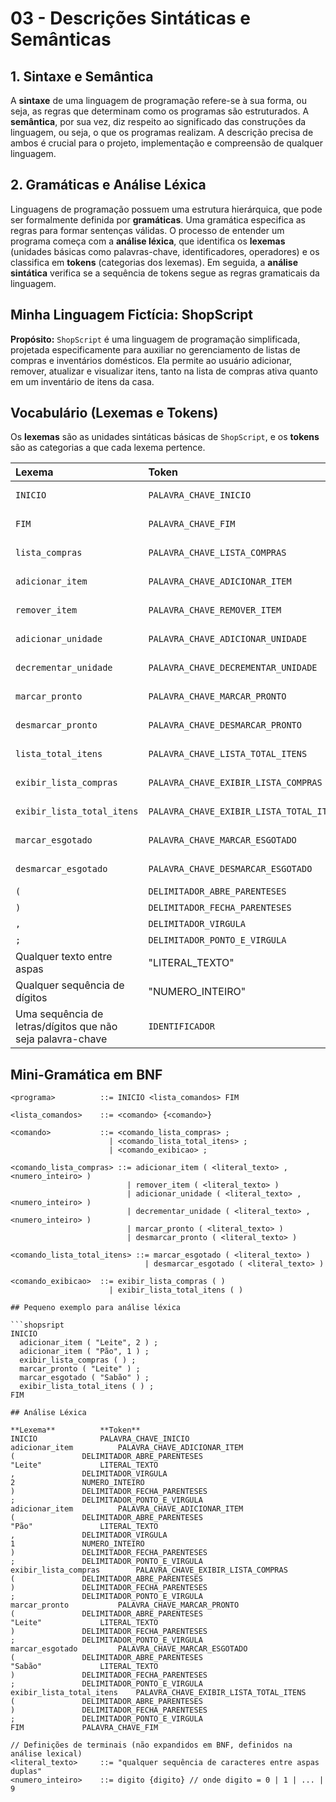 # 03 - Descrições Sintáticas e Semânticas

## 1. Sintaxe e Semântica

A **sintaxe** de uma linguagem de programação refere-se à sua forma, ou seja, as regras que determinam como os programas são estruturados. A **semântica**, por sua vez, diz respeito ao significado das construções da linguagem, ou seja, o que os programas realizam. A descrição precisa de ambos é crucial para o projeto, implementação e compreensão de qualquer linguagem.

## 2. Gramáticas e Análise Léxica

Linguagens de programação possuem uma estrutura hierárquica, que pode ser formalmente definida por **gramáticas**. Uma gramática especifica as regras para formar sentenças válidas. O processo de entender um programa começa com a **análise léxica**, que identifica os **lexemas** (unidades básicas como palavras-chave, identificadores, operadores) e os classifica em **tokens** (categorias dos lexemas). Em seguida, a **análise sintática** verifica se a sequência de tokens segue as regras gramaticais da linguagem.

## Minha Linguagem Fictícia: ShopScript

**Propósito:** `ShopScript` é uma linguagem de programação simplificada, projetada especificamente para auxiliar no gerenciamento de listas de compras e inventários domésticos. Ela permite ao usuário adicionar, remover, atualizar e visualizar itens, tanto na lista de compras ativa quanto em um inventário de itens da casa.

## Vocabulário (Lexemas e Tokens)

Os **lexemas** são as unidades sintáticas básicas de `ShopScript`, e os **tokens** são as categorias a que cada lexema pertence.

| Lexema            | Token                       | Categoria             |
| :---------------- | :-------------------------- | :-------------------- |
| `INICIO`          | `PALAVRA_CHAVE_INICIO`      | Palavra-chave         |
| `FIM`             | `PALAVRA_CHAVE_FIM`         | Palavra-chave         |
| `lista_compras`   | `PALAVRA_CHAVE_LISTA_COMPRAS`| Palavra-chave         |
| `adicionar_item`  | `PALAVRA_CHAVE_ADICIONAR_ITEM`| Palavra-chave         |
| `remover_item`    | `PALAVRA_CHAVE_REMOVER_ITEM`| Palavra-chave         |
| `adicionar_unidade`| `PALAVRA_CHAVE_ADICIONAR_UNIDADE`| Palavra-chave      |
| `decrementar_unidade`| `PALAVRA_CHAVE_DECREMENTAR_UNIDADE`| Palavra-chave   |
| `marcar_pronto`   | `PALAVRA_CHAVE_MARCAR_PRONTO`| Palavra-chave         |
| `desmarcar_pronto`| `PALAVRA_CHAVE_DESMARCAR_PRONTO`| Palavra-chave       |
| `lista_total_itens`| `PALAVRA_CHAVE_LISTA_TOTAL_ITENS`| Palavra-chave      |
| `exibir_lista_compras`| `PALAVRA_CHAVE_EXIBIR_LISTA_COMPRAS`| Palavra-chave |
| `exibir_lista_total_itens`|`PALAVRA_CHAVE_EXIBIR_LISTA_TOTAL_ITENS`| Palavra-chave|
| `marcar_esgotado` | `PALAVRA_CHAVE_MARCAR_ESGOTADO`| Palavra-chave       |
| `desmarcar_esgotado`| `PALAVRA_CHAVE_DESMARCAR_ESGOTADO`| Palavra-chave   |
| `(`             | `DELIMITADOR_ABRE_PARENTESES` | Delimitador           |
| `)`             | `DELIMITADOR_FECHA_PARENTESES`| Delimitador           |
| `,`             | `DELIMITADOR_VIRGULA`         | Delimitador           |
| `;`             | `DELIMITADOR_PONTO_E_VIRGULA` | Delimitador           |
| Qualquer texto entre aspas|"LITERAL_TEXTO"        | Literal               |
| Qualquer sequência de dígitos|"NUMERO_INTEIRO"       | Literal               |
| Uma sequência de letras/dígitos que não seja palavra-chave | `IDENTIFICADOR`| Identificador         |

## Mini-Gramática em BNF

```bnf
<programa>          ::= INICIO <lista_comandos> FIM

<lista_comandos>    ::= <comando> {<comando>}

<comando>           ::= <comando_lista_compras> ;
                      | <comando_lista_total_itens> ;
                      | <comando_exibicao> ;

<comando_lista_compras> ::= adicionar_item ( <literal_texto> , <numero_inteiro> )
                          | remover_item ( <literal_texto> )
                          | adicionar_unidade ( <literal_texto> , <numero_inteiro> )
                          | decrementar_unidade ( <literal_texto> , <numero_inteiro> )
                          | marcar_pronto ( <literal_texto> )
                          | desmarcar_pronto ( <literal_texto> )

<comando_lista_total_itens> ::= marcar_esgotado ( <literal_texto> )
                              | desmarcar_esgotado ( <literal_texto> )

<comando_exibicao>  ::= exibir_lista_compras ( )
                      | exibir_lista_total_itens ( )

## Pequeno exemplo para análise léxica 

```shopsript
INICIO
  adicionar_item ( "Leite", 2 ) ;
  adicionar_item ( "Pão", 1 ) ;
  exibir_lista_compras ( ) ;
  marcar_pronto ( "Leite" ) ;
  marcar_esgotado ( "Sabão" ) ;
  exibir_lista_total_itens ( ) ;
FIM
 
## Análise Léxica 

**Lexema**			**Token**
INICIO				PALAVRA_CHAVE_INICIO
adicionar_item			PALAVRA_CHAVE_ADICIONAR_ITEM
(				DELIMITADOR_ABRE_PARENTESES
"Leite"				LITERAL_TEXTO
,				DELIMITADOR_VIRGULA
2				NUMERO_INTEIRO
)				DELIMITADOR_FECHA_PARENTESES
;				DELIMITADOR_PONTO_E_VIRGULA
adicionar_item			PALAVRA_CHAVE_ADICIONAR_ITEM
(				DELIMITADOR_ABRE_PARENTESES
"Pão"				LITERAL_TEXTO
,				DELIMITADOR_VIRGULA
1				NUMERO_INTEIRO
)				DELIMITADOR_FECHA_PARENTESES
;				DELIMITADOR_PONTO_E_VIRGULA
exibir_lista_compras		PALAVRA_CHAVE_EXIBIR_LISTA_COMPRAS
(				DELIMITADOR_ABRE_PARENTESES
)				DELIMITADOR_FECHA_PARENTESES
;				DELIMITADOR_PONTO_E_VIRGULA
marcar_pronto			PALAVRA_CHAVE_MARCAR_PRONTO
(				DELIMITADOR_ABRE_PARENTESES
"Leite"				LITERAL_TEXTO
)				DELIMITADOR_FECHA_PARENTESES
;				DELIMITADOR_PONTO_E_VIRGULA
marcar_esgotado			PALAVRA_CHAVE_MARCAR_ESGOTADO
(				DELIMITADOR_ABRE_PARENTESES
"Sabão"				LITERAL_TEXTO
)				DELIMITADOR_FECHA_PARENTESES
;				DELIMITADOR_PONTO_E_VIRGULA
exibir_lista_total_itens	PALAVRA_CHAVE_EXIBIR_LISTA_TOTAL_ITENS
(				DELIMITADOR_ABRE_PARENTESES
)				DELIMITADOR_FECHA_PARENTESES
;				DELIMITADOR_PONTO_E_VIRGULA
FIM				PALAVRA_CHAVE_FIM

// Definições de terminais (não expandidos em BNF, definidos na análise lexical)
<literal_texto>     ::= "qualquer sequência de caracteres entre aspas duplas"
<numero_inteiro>    ::= digito {digito} // onde digito = 0 | 1 | ... | 9
